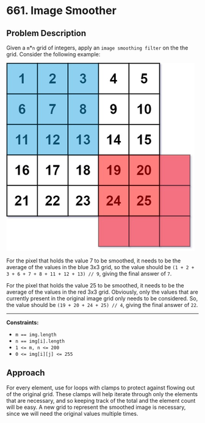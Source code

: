# 661. Image Smoother

## Problem Description

Given a `m`\*`n` grid of integers, apply an `image smoothing filter` on the the grid. Consider the following example:

![Example](images/image.png "Example")

For the pixel that holds the value 7 to be smoothed, it needs to be the average of the values in the blue 3x3 grid, so the value should be `(1 + 2 + 3 + 6 + 7 + 8 + 11 + 12 + 13) // 9`, giving the final answer of `7`.

For the pixel that holds the value 25 to be smoothed, it needs to be the average of the values in the red 3x3 grid. Obviously, only the values that are currently present in the original image grid only needs to be considered. So, the value should be `(19 + 20 + 24 + 25) // 4`, giving the final answer of `22`.

---

**Constraints:**

- `m == img.length`
- `n == img[i].length`
- `1 <= m, n <= 200`
- `0 <= img[i][j] <= 255`

## Approach

For every element, use for loops with clamps to protect against flowing out of the original grid. These clamps will help iterate through only the elements that are necessary, and so keeping track of the total and the element count will be easy. A new grid to represent the smoothed image is necessary, since we will need the original values multiple times.
